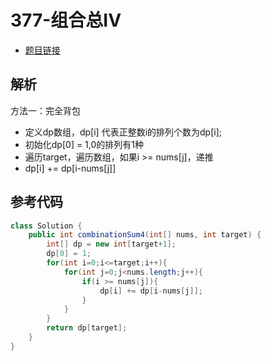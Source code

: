 # 377-组合总IV

- [题目链接](https://leetcode-cn.com/problems/combination-sum-iv/)

## 解析

方法一：完全背包
- 定义dp数组，dp[i] 代表正整数i的排列个数为dp[i];
- 初始化dp[0] = 1,0的排列有1种
- 遍历target，遍历数组，如果i >= nums[j]，递推
- dp[i] += dp[i-nums[j]]

## 参考代码
```Java
class Solution {
    public int combinationSum4(int[] nums, int target) {
        int[] dp = new int[target+1];
        dp[0] = 1;
        for(int i=0;i<=target;i++){
            for(int j=0;j<nums.length;j++){
                if(i >= nums[j]){
                    dp[i] += dp[i-nums[j]];
                }
            }
        }
        return dp[target];
    }
}
```
